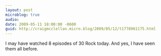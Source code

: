 ```yaml
---
layout: post
microblog: true
audio: 
date: 2009-05-11 18:00:00 -0600
guid: http://craigmcclellan.micro.blog/2009/05/12/t1778961175.html
---
```

I may have watched 8 episodes of 30 Rock today. And yes, I have seen them all before.
